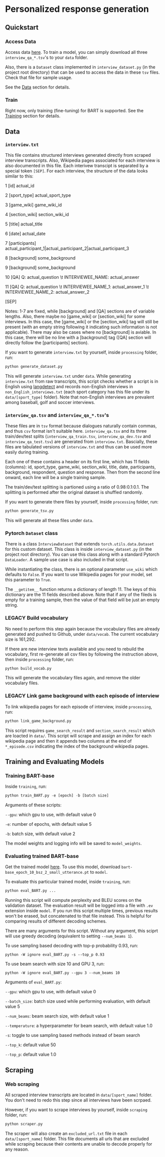 # Personalized response generation

## Quickstart

### Access Data
Access data [here](https://drive.google.com/drive/u/0/folders/1QUlBhZmDHFXlbyOHA_ID5_kW8dej1x9I). To train a model, you can simply download all three `interview_qa_*.tsv`'s to your `data` folder.

Also, there is a `Dataset` class implemented in `interview_dataset.py` (in the project root directory) that can be used to access the data in these `tsv` files. Check that file for sample usage.

See the [Data](#data) section for details.

### Train
Right now, only training (fine-tuning) for BART is supported. See the [Training](#training-and-evaluating-models) section for details.

## Data

### `interview.txt`
This file contains structured interviews generated directly from scraped interview transcripts. Also, Wikipedia pages associated for each interview is also documented in this file.
Each interivew transcipt is separated by a special token `[SEP]`. For each interview, the structure of the data looks similar to this:

1 [id] actual_id

2 [sport_type] actual_sport_type

3 [game_wiki] game_wiki_id

4 [section_wiki] section_wiki_id

5 [title] actual_title

6 [date] actual_date

7 [participants] actual_participant_1|actual_participant_2|actual_participant_3

8 [background] some_background

9 [background] some_background

10 [QA] Q: actual_question \t INTERVIEWEE_NAME: actual_answer

11 [QA] Q: actual_question \t INTERVIEWEE_NAME_1: actual_answer_1 \t INTERVIEWEE_NAME_2: actual_answer_2

[SEP]


Notes: 1-7 are fixed, while [background] and [QA] sections are of variable lengths. Also, there maybe no [game_wiki] or [section_wiki] for some interviews. In this case, the [game_wiki] or the [section_wiki] tag will still be present (with an empty string following it indicating such information is not applicable). There may also be cases where no [background] is aviable. In this case, there will be no line with a [background] tag ([QA] section will directly follow the [participants] section).

If you want to generate `interview.txt` by yourself, inside `processing` folder, run:

```python
python generate_dataset.py
```

This will generate `interview.txt` under `data`. While generating `interview.txt` from raw transcripts, this script checks whether a script is in English using [langdetect](https://pypi.org/project/langdetect/) and records non-English interviews in `non_English_interviews.txt` (each sport category has this file under its `data/[sport_type]` folder). Note that non-English interviews are prevalent among baseball, golf and soccer interviews.

### `interview_qa.tsv` and `interview_qa_*.tsv`'s
These files are in `tsv` format because dialogues naturally contain commas, and thus `csv` format isn't suitable here. `interview_qa.tsv` and its three train/dev/test splits (`interview_qa_train.tsv`, `interview_qa_dev.tsv` and `interview_qa_test.tsv`) are generated from `interview.txt`. Bascially, these files are tabulated versions of `interview.txt` and thus can be used more easily during training.

Each one of these contains a header on its first line, which has 11 fields (columns): id, sport_type, game_wiki, section_wiki, title, date, participants, background, respondent, question and response. Then from the second line onward, each line will be a single training sample.

The train/dev/test splitting is partioned using a ratio of 0.98:0.1:0.1. The splitting is performed after the original dataset is shuffled randomly.

If you want to generate there files by yourself, inside `processing` folder, run:

```python
python generate_tsv.py
```

This will generate all these files under `data`.

### Pytorch `Dataset` class
There is a class `InterviewDataset` that extends `torch.utils.data.Dataset` for this custom dataset. This class is inside `interview_dataset.py` (in the project root directory). You can use this class along with a standard Pytorch `DataLoader`. A sample use case is also included in that script.

While instantiating the class, there is an optional parameter `use_wiki` which defaults to `False`. If you want to use Wikipedia pages for your model, set this parameter to `True`.

The `__getitem__` function returns a dictionary of length 11. The keys of this dictionary are the 11 fields described above. Note that if any of the fileds is empty for a training sample, then the value of that field will be just an empty string.

### LEGACY Build vocabulary
No need to perform this step again because the vocabulary files are already generated and pushed to Github, under `data/vocab`. The current vocabulary size is 161,292.

If there are new interview texts available and you need to rebuild the vocabulary, first re-generate all csv files by following the instruction above, then inside `processing` folder, run:

```python
python build_vocab.py
```

This will generate the vocabulary files again, and remove the older vocabulary files.

### LEGACY Link game background with each episode of interview
To link wikipedia pages for each episode of interview, inside `processing`, run:

```python 
python link_game_background.py
```

This script requires `game_search_result` and `section_search_result` which are loacted in `data/`. This script will scrape and assign an index for each wikipedia page and then it appends two columns at the end of `*_episode.csv` indicating the index of the background wikipedia pages.

## Training and Evaluating Models
### Training BART-base
Inside `training`, run:

```python
python train_BART.py -e [epoch] -b [batch size]
```

Arguments of these scripts:

`--gpu`: which gpu to use, with default value 0

`-e`: number of epochs, with default value 5

`-b`: batch size, with default value 2

The model weights and logging info will be saved to `model_weights`.

### Evaluating trained BART-base
Get the trained model [here](https://drive.google.com/drive/folders/12wZvtyhnTpjQEqjKljWio8bQh4syt6io?usp=sharing). To use this model, download `bart-base_epoch_10_bsz_2_small_utterance.pt` to `model`.

To evaluate this particular trained model, inside `training`, run:

```python
python eval_BART.py ...
```

Running this script will compute perplexity and BLEU scores on the validation dataset. The evaluation result will be logged into a file with `.ev` extension inside `model`. If you run this script multiple times, previous results won't be erased, but concatenated to that file instead. This is helpful for comparing results of different decoding schemes.

There are many arguments for this script. Without any argument, this sciprt will use greedy decoding (equivalent to setting `--num_beams 1`).

To use sampling based decoding with top-p probability 0.93, run:

```python -W ignore eval_BART.py -s --top_p 0.93 ```

To use beam search with size 10 and GPU 3, run:

```python -W ignore eval_BART.py --gpu 3 --num_beams 10 ```

Arguments of `eval_BART.py`:

`--gpu`: which gpu to use, with default value 0

`--batch_size`: batch size used while performing evaluation, with default value 5

`--num_beams`: beam search size, with default value 1

`--temperature`: a hyperparameter for beam search, with default value 1.0

`-s`: toggle to use sampling based methods instead of beam search

`--top_k`: default value 50

`--top_p`: default value 1.0

## Scraping
### Web scraping
All scraped interview transcripts are located in `data/[sport_name]` folder. You don't need to redo this step since all interviews have been scrpaed.

However, if you want to scrape interviews by yourself, inside `scraping` folder, run:

```python
python scraper.py
```

The scraper will also create an `excluded_url.txt` file in each `data/[sport_name]` folder. This file documents all urls that are excluded while scraping because their contents are unable to decode properly for any reason.
